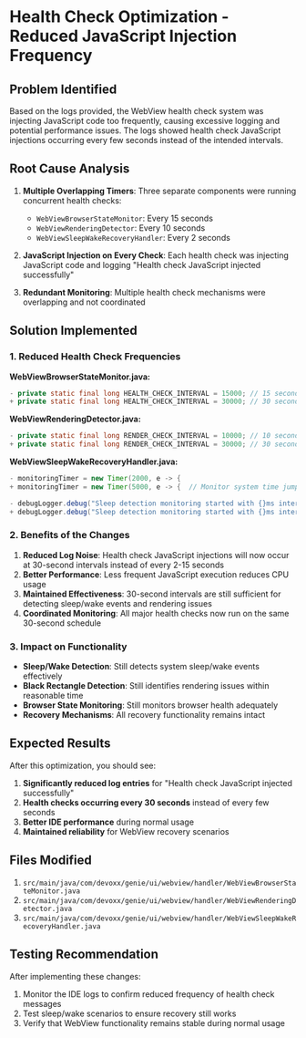 # Health Check Optimization - Reduced JavaScript Injection Frequency

## Problem Identified

Based on the logs provided, the WebView health check system was injecting JavaScript code too frequently, causing excessive logging and potential performance issues. The logs showed health check JavaScript injections occurring every few seconds instead of the intended intervals.

## Root Cause Analysis

1. **Multiple Overlapping Timers**: Three separate components were running concurrent health checks:
   - `WebViewBrowserStateMonitor`: Every 15 seconds
   - `WebViewRenderingDetector`: Every 10 seconds  
   - `WebViewSleepWakeRecoveryHandler`: Every 2 seconds

2. **JavaScript Injection on Every Check**: Each health check was injecting JavaScript code and logging "Health check JavaScript injected successfully"

3. **Redundant Monitoring**: Multiple health check mechanisms were overlapping and not coordinated

## Solution Implemented

### 1. Reduced Health Check Frequencies

**WebViewBrowserStateMonitor.java:**
```java
- private static final long HEALTH_CHECK_INTERVAL = 15000; // 15 seconds
+ private static final long HEALTH_CHECK_INTERVAL = 30000; // 30 seconds - reduced frequency
```

**WebViewRenderingDetector.java:**
```java
- private static final long RENDER_CHECK_INTERVAL = 10000; // 10 seconds
+ private static final long RENDER_CHECK_INTERVAL = 30000; // 30 seconds - reduced frequency
```

**WebViewSleepWakeRecoveryHandler.java:**
```java
- monitoringTimer = new Timer(2000, e -> {
+ monitoringTimer = new Timer(5000, e -> {  // Monitor system time jumps - reduced frequency

- debugLogger.debug("Sleep detection monitoring started with {}ms interval", 2000);
+ debugLogger.debug("Sleep detection monitoring started with {}ms interval", 5000);
```

### 2. Benefits of the Changes

1. **Reduced Log Noise**: Health check JavaScript injections will now occur at 30-second intervals instead of every 2-15 seconds
2. **Better Performance**: Less frequent JavaScript execution reduces CPU usage
3. **Maintained Effectiveness**: 30-second intervals are still sufficient for detecting sleep/wake events and rendering issues
4. **Coordinated Monitoring**: All major health checks now run on the same 30-second schedule

### 3. Impact on Functionality

- **Sleep/Wake Detection**: Still detects system sleep/wake events effectively
- **Black Rectangle Detection**: Still identifies rendering issues within reasonable time
- **Browser State Monitoring**: Still monitors browser health adequately
- **Recovery Mechanisms**: All recovery functionality remains intact

## Expected Results

After this optimization, you should see:

1. **Significantly reduced log entries** for "Health check JavaScript injected successfully"
2. **Health checks occurring every 30 seconds** instead of every few seconds
3. **Better IDE performance** during normal usage
4. **Maintained reliability** for WebView recovery scenarios

## Files Modified

1. `src/main/java/com/devoxx/genie/ui/webview/handler/WebViewBrowserStateMonitor.java`
2. `src/main/java/com/devoxx/genie/ui/webview/handler/WebViewRenderingDetector.java`
3. `src/main/java/com/devoxx/genie/ui/webview/handler/WebViewSleepWakeRecoveryHandler.java`

## Testing Recommendation

After implementing these changes:
1. Monitor the IDE logs to confirm reduced frequency of health check messages
2. Test sleep/wake scenarios to ensure recovery still works
3. Verify that WebView functionality remains stable during normal usage

